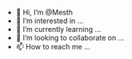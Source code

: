 - 👋 Hi, I’m @Mesth
- 👀 I’m interested in ...
- 🌱 I’m currently learning ...
- 💞️ I’m looking to collaborate on ...
- 📫 How to reach me ...

<!---
Mesth/Mesth is a ✨ special ✨ repository because its `README.md` (this file) appears on your GitHub profile.
You can click the Preview link to take a look at your changes.
--->
